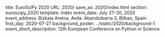 title: EuroSciPy 2020
URL: 2020/
save_as: 2020/index.html
section: euroscipy_2020
template: index
event_date: July 27-30, 2020
event_address: Bizkaia Aretoa, Avda. Abandoibarra 3, Bilbao, Spain
first_day: 2020-07-27
background_poster: ../static/2020/background-1
event_short_description: 12th European Conference on Python in Science